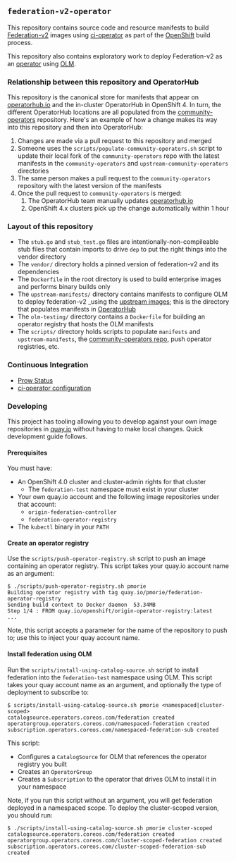 ## `federation-v2-operator`

This repository contains source code and resource manifests to build
[Federation-v2](https://github.com/kubernetes-sigs/federation-v2) images
using [ci-operator](https://github.com/openshift/ci-operator) as part of the
[OpenShift](https://openshift.com) build process.

This repository also contains exploratory work to deploy Federation-v2 as an
[operator](https://coreos.com/operators) using
[OLM](https://github.com/operator-framework/operator-lifecycle-manager).

### Relationship between this repository and OperatorHub

This repository is the canonical store for manifests that appear on
[operatorhub.io](https://operatorhub.io) and the in-cluster OperatorHub in
OpenShift 4. In turn, the different OperatorHub locations are all populated from
the
[community-operators](https://github.com/operator-framework/community-operators)
repository. Here's an example of how a change makes its way into this repository
and then into OperatorHub:

1. Changes are made via a pull request to this repository and merged
2. Someone uses the `scripts/populate-community-operators.sh` script to update
   their local fork of the `community-operators` repo with the latest manifests
   in the `community-operators` and `upstream-community-operators` directories
3. The same person makes a pull request to the `community-operators` repository
   with the latest version of the manifests
4. Once the pull request to `community-operators` is merged:
    1. The OperatorHub team manually updates [operatorhub.io](https://operatorhub.io)
    2. OpenShift 4.x clusters pick up the change automatically within 1 hour

### Layout of this repository

- The `stub.go` and `stub_test.go` files are intentionally-non-compileable stub
  files that contain imports to drive `dep` to put the right things into the
  vendor directory
- The `vendor/` directory holds a pinned version of federation-v2 and its
  dependencies
- The `Dockerfile` in the root directory is used to build enterprise images and
  performs binary builds only
- The `upstream-manifests/` directory contains manifests to configure OLM to
  deploy federation-v2 _using the [upstream images](https://quay.io/repository/kubernetes-multicluster/federation-v2?tab=tags);
  this is the directory that populates manifests in
  [OperatorHub](https://operatorhub.io)
- The `olm-testing/` directory contains a `Dockerfile` for building an operator
  registry that hosts the OLM manifests
- The `scripts/` directory holds scripts to populate `manifests` and
  `upstream-manifests`, the
  [community-operators repo](https://github.com/operator-framework/community-operators), push
  operator registries, etc.

### Continuous Integration

- [Prow Status](https://deck-ci.svc.ci.openshift.org/?repo=openshift%2Ffederation-v2-operator)
- [ci-operator configuration](https://github.com/openshift/release/blob/master/ci-operator/config/openshift/federation-v2-operator/openshift-federation-v2-operator-master.yaml)

### Developing

This project has tooling allowing you to develop against your own image
repositories in [quay.io](quay.io) without having to make local changes. Quick
development guide follows.

#### Prerequisites

You must have:

- An OpenShift 4.0 cluster and cluster-admin rights for that cluster
  - The `federation-test` namespace must exist in your cluster
- Your own quay.io account and the following image repositories under that account:
  - `origin-federation-controller`
  - `federation-operator-registry`
- The `kubectl` binary in your `PATH`

#### Create an operator registry

Use the `scripts/push-operator-registry.sh` script to push an image containing
an operator registry. This script takes your quay.io account name as an argument:

```
$ ./scripts/push-operator-registry.sh pmorie
Building operator registry with tag quay.io/pmorie/federation-operator-registry
Sending build context to Docker daemon  53.34MB
Step 1/4 : FROM quay.io/openshift/origin-operator-registry:latest
...
```

Note, this script accepts a parameter for the name of the repository to push to;
use this to inject your quay account name.

#### Install federation using OLM

Run the `scripts/install-using-catalog-source.sh` script to install federation
into the `federation-test` namespace using OLM. This script takes your quay
account name as an argument, and optionally the type of deployment to subscribe
to:

```
$ scripts/install-using-catalog-source.sh pmorie <namespaced|cluster-scoped>
catalogsource.operators.coreos.com/federation created
operatorgroup.operators.coreos.com/namespaced-federation created
subscription.operators.coreos.com/namespaced-federation-sub created
```

This script:

- Configures a `CatalogSource` for OLM that references the operator registry you built
- Creates an `OperatorGroup` 
- Creates a `Subscription` to the operator that drives OLM to install it in your namespace

Note, if you run this script without an argument, you will get federation
deployed in a namespaced scope. To deploy the cluster-scoped version, you should run:

```
$ ./scripts/install-using-catalog-source.sh pmorie cluster-scoped
catalogsource.operators.coreos.com/federation created
operatorgroup.operators.coreos.com/cluster-scoped-federation created
subscription.operators.coreos.com/cluster-scoped-federation-sub created
```
